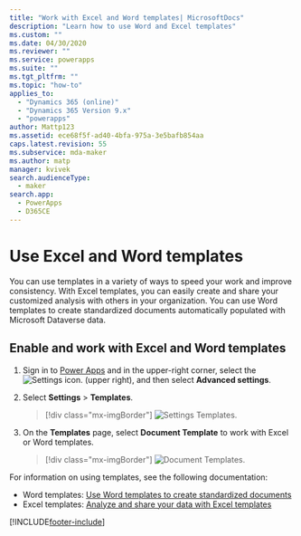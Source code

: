 ```yaml
---
title: "Work with Excel and Word templates| MicrosoftDocs"
description: "Learn how to use Word and Excel templates"
ms.custom: ""
ms.date: 04/30/2020
ms.reviewer: ""
ms.service: powerapps
ms.suite: ""
ms.tgt_pltfrm: ""
ms.topic: "how-to"
applies_to: 
  - "Dynamics 365 (online)"
  - "Dynamics 365 Version 9.x"
  - "powerapps"
author: Mattp123
ms.assetid: ece68f5f-ad40-4bfa-975a-3e5bafb854aa
caps.latest.revision: 55
ms.subservice: mda-maker
ms.author: matp
manager: kvivek
search.audienceType: 
  - maker
search.app: 
  - PowerApps
  - D365CE
---
```

   
# Use Excel and Word templates

You can use templates in a variety of ways to speed your work and improve consistency. With Excel templates, you can easily create and share your customized analysis with others in your organization. You can use Word templates to create standardized documents automatically populated with Microsoft Dataverse data.

## Enable and work with Excel and Word templates

1. Sign in to [Power Apps](https://make.powerapps.com/?utm_source=padocs&utm_medium=linkinadoc&utm_campaign=referralsfromdoc) and in the upper-right corner, select the ![Settings icon.](../model-driven-apps/media/powerapps-gear.png) (upper right), and then select **Advanced settings**.

2. Select **Settings** > **Templates**.

   > [!div class="mx-imgBorder"] 
   > ![Settings Templates.](media/settings-templates.png "Settings Templates") 

3. On the **Templates** page, select **Document Template** to work with Excel or Word templates.

   > [!div class="mx-imgBorder"] 
   > ![Document Templates.](media/document-templates.png "Document Templates") 

For information on using templates, see the following documentation:

- Word templates:  [Use Word templates to create standardized documents](/dynamics365/customer-engagement/admin/using-word-templates-dynamics-365)
- Excel templates: [Analyze and share your data with Excel templates](/dynamics365/customer-engagement/admin/analyze-your-data-with-excel-templates)



[!INCLUDE[footer-include](../../includes/footer-banner.md)]